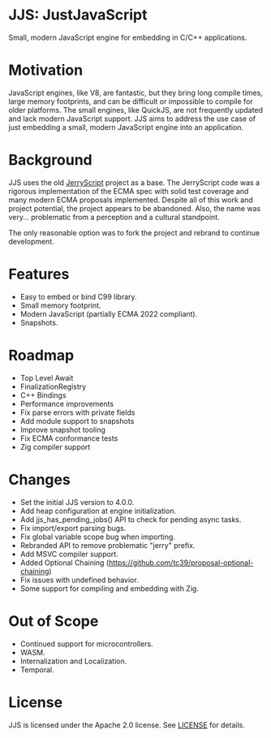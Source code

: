 # JJS: JustJavaScript

Small, modern JavaScript engine for embedding in C/C++ applications.

# Motivation

JavaScript engines, like V8, are fantastic, but they bring long compile times, large memory footprints, and 
can be difficult or impossible to compile for older platforms. The small engines, like QuickJS, are not
frequently updated and lack modern JavaScript support. JJS aims to address the use case of just embedding a 
small, modern JavaScript engine into an application. 

# Background

JJS uses the old [JerryScript](https://github.com/jerryscript-project/jerryscript) project as a base. The 
JerryScript code was a rigorous implementation of the ECMA spec with solid test coverage and
many modern ECMA proposals implemented. Despite all of this work and project potential, the project appears
to be abandoned. Also, the name was very... problematic from a perception and a cultural standpoint.

The only reasonable option was to fork the project and rebrand to continue development.

# Features

* Easy to embed or bind C99 library.
* Small memory footprint.
* Modern JavaScript (partially ECMA 2022 compliant).
* Snapshots.

# Roadmap

* Top Level Await
* FinalizationRegistry
* C++ Bindings
* Performance improvements
* Fix parse errors with private fields
* Add module support to snapshots
* Improve snapshot tooling
* Fix ECMA conformance tests
* Zig compiler support

# Changes

* Set the initial JJS version to 4.0.0.
* Add heap configuration at engine initialization.
* Add jjs_has_pending_jobs() API to check for pending async tasks.
* Fix import/export parsing bugs.
* Fix global variable scope bug when importing.
* Rebranded API to remove problematic "jerry" prefix.
* Add MSVC compiler support.
* Added Optional Chaining (https://github.com/tc39/proposal-optional-chaining)
* Fix issues with undefined behavior.
* Some support for compiling and embedding with Zig.

# Out of Scope

* Continued support for microcontrollers.
* WASM.
* Internalization and Localization.
* Temporal.

# License

JJS is licensed under the Apache 2.0 license. See [LICENSE](LICENSE) for details.
